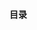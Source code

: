 #### 目录

<!-- -  高阶函数
   [before函数和after函数](higherFunction)
- [函数柯里化 和函数反柯里化](currying)

- [arguments](arguments)  -->

